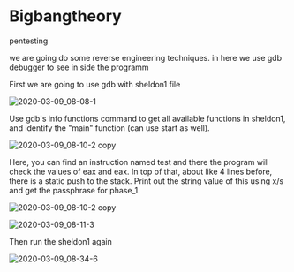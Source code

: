 # Bigbangtheory


pentesting

we are going do some reverse engineering techniques. in here we use gdb debugger to see in side the programm 

First we are going to use gdb with sheldon1 file

![2020-03-09_08-08-1](https://user-images.githubusercontent.com/34812175/76230707-1ce39400-624a-11ea-9b97-03608a00bcdb.png)


Use gdb's info functions command to get all available functions in sheldon1, and identify the "main" function (can use start as well).


![2020-03-09_08-10-2 copy](https://user-images.githubusercontent.com/34812175/76230987-8bc0ed00-624a-11ea-91af-386e33173757.png)

Here, you can find an instruction named test and there the program will check the values of eax and eax. In top of that, about like 4 lines before, there is a static push to the stack.
Print out the string value of this using x/s and get the passphrase for phase_1.


![2020-03-09_08-10-2 copy](https://user-images.githubusercontent.com/34812175/76231556-6a143580-624b-11ea-9efa-ecbe17be3132.png)


![2020-03-09_08-11-3](https://user-images.githubusercontent.com/34812175/76231645-887a3100-624b-11ea-9be0-bd756127200e.png)

Then run the sheldon1 again

![2020-03-09_08-34-6](https://user-images.githubusercontent.com/34812175/76231830-cd05cc80-624b-11ea-9e8a-b64ed42a8329.png)



